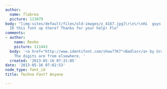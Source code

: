 ```yaml
---
author:
  name: flabrea
  picture: 113079
body: "[img:sites/default/files/old-images/x_4167.jpg]\r\n\r\nHi  guys, can anyone
  ID this font up there? Thanks for your help! Flo"
comments:
- author:
    name: Renko
    picture: 111443
  body: '<a href="http://www.identifont.com/show?7K7">Badloc</a> by Grant Hutchinson.
    The digits are from elsewhere. '
  created: '2013-05-16 07:31:05'
date: '2013-05-16 07:02:53'
node_type: font_id
title: Techno Font? Anyone

---
```

